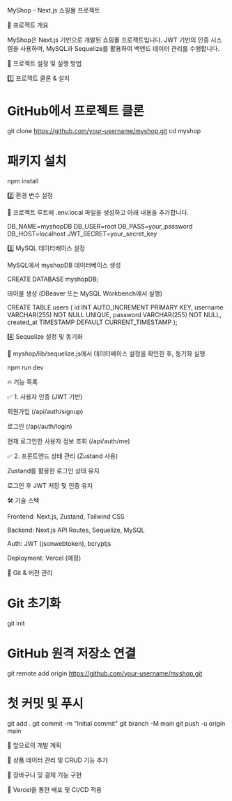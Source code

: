 MyShop - Next.js 쇼핑몰 프로젝트

📌 프로젝트 개요

MyShop은 Next.js 기반으로 개발된 쇼핑몰 프로젝트입니다. JWT 기반의 인증 시스템을 사용하며, MySQL과 Sequelize를 활용하여 백엔드 데이터 관리를 수행합니다.

🚀 프로젝트 설정 및 실행 방법

1️⃣ 프로젝트 클론 & 설치

# GitHub에서 프로젝트 클론

git clone https://github.com/your-username/myshop.git
cd myshop

# 패키지 설치

npm install

2️⃣ 환경 변수 설정

📌 프로젝트 루트에 .env.local 파일을 생성하고 아래 내용을 추가합니다.

DB_NAME=myshopDB
DB_USER=root
DB_PASS=your_password
DB_HOST=localhost
JWT_SECRET=your_secret_key

3️⃣ MySQL 데이터베이스 설정

MySQL에서 myshopDB 데이터베이스 생성

CREATE DATABASE myshopDB;

테이블 생성 (DBeaver 또는 MySQL Workbench에서 실행)

CREATE TABLE users (
id INT AUTO_INCREMENT PRIMARY KEY,
username VARCHAR(255) NOT NULL UNIQUE,
password VARCHAR(255) NOT NULL,
created_at TIMESTAMP DEFAULT CURRENT_TIMESTAMP
);

4️⃣ Sequelize 설정 및 동기화

📌 myshop/lib/sequelize.js에서 데이터베이스 설정을 확인한 후, 동기화 실행

npm run dev

🔥 기능 목록

✅ 1. 사용자 인증 (JWT 기반)

회원가입 (/api/auth/signup)

로그인 (/api/auth/login)

현재 로그인한 사용자 정보 조회 (/api/auth/me)

✅ 2. 프론트엔드 상태 관리 (Zustand 사용)

Zustand를 활용한 로그인 상태 유지

로그인 후 JWT 저장 및 인증 유지

🛠 기술 스택

Frontend: Next.js, Zustand, Tailwind CSS

Backend: Next.js API Routes, Sequelize, MySQL

Auth: JWT (jsonwebtoken), bcryptjs

Deployment: Vercel (예정)

📌 Git & 버전 관리

# Git 초기화

git init

# GitHub 원격 저장소 연결

git remote add origin https://github.com/your-username/myshop.git

# 첫 커밋 및 푸시

git add .
git commit -m "Initial commit"
git branch -M main
git push -u origin main

🎯 앞으로의 개발 계획

🔹 상품 데이터 관리 및 CRUD 기능 추가

🔹 장바구니 및 결제 기능 구현

🔹 Vercel을 통한 배포 및 CI/CD 적용
